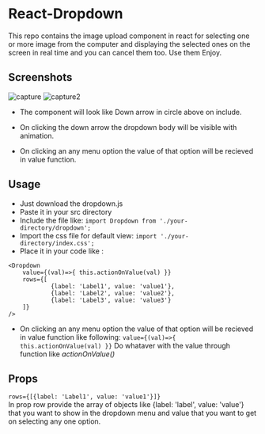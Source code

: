 
# React-Dropdown
This repo contains the image upload component in react for selecting one or more image from the computer and displaying the selected ones on the screen in real time and you can cancel them too. Use them Enjoy.

## Screenshots
![capture](https://user-images.githubusercontent.com/20178869/36060758-9e6e0f80-0e75-11e8-85ef-393a1907f090.PNG)
![capture2](https://user-images.githubusercontent.com/20178869/36060760-a43cd7de-0e75-11e8-8890-f18018ee7958.PNG)
- The component will look like Down arrow in circle above on include.

- On clicking the down arrow the dropdown body will be visible with animation.
- On clicking an any menu option the value of that option will be recieved in value function.

## Usage

- Just download the dropdown.js  
- Paste it in your src directory  
- Include the file  like: ```import Dropdown from './your-directory/dropdown';```
- Import the css file for default view: ```import './your-directory/index.css';```
- Place it in your code like :  
```
<Dropdown 
	value={(val)=>{ this.actionOnValue(val) }}
	rows={[
			{label: 'Label1', value: 'value1'},
			{label: 'Label2', value: 'value2'},
			{label: 'Label3', value: 'value3'}
	]}
/>
```
- On clicking an any menu option the value of that option will be recieved in value function like following:
```value={(val)=>{ this.actionOnValue(val) }}```
Do whataver with the value through function like *actionOnValue()*

## Props  
```rows={[{label: 'Label1', value: 'value1'}]}```  
In prop row provide the array of objects like {label: 'label', value: 'value'} that you want to show in the dropdown menu and value that you want to get on selecting any one option.
